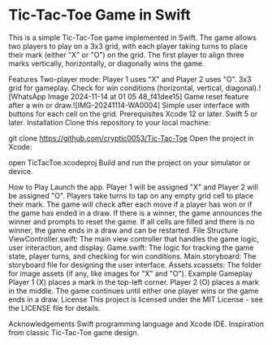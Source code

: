 # Tic-Tac-Toe Game in Swift
This is a simple Tic-Tac-Toe game implemented in Swift. The game allows two players to play on a 3x3 grid, with each player taking turns to place their mark (either "X" or "O") on the grid. The first player to align three marks vertically, horizontally, or diagonally wins the game.

Features
Two-player mode: Player 1 uses "X" and Player 2 uses "O".
3x3 grid for gameplay.
Check for win conditions (horizontal, vertical, diagonal).![WhatsApp Image 2024-11-14 at 01 05 48_f41dee15]
Game reset feature after a win or draw.![IMG-20241114-WA0004]
Simple user interface with buttons for each cell on the grid.
Prerequisites
Xcode 12 or later.
Swift 5 or later.
Installation
Clone this repository to your local machine:

git clone https://github.com/cryptic0053/Tic-Tac-Toe
Open the project in Xcode:

open TicTacToe.xcodeproj
Build and run the project on your simulator or device.

How to Play
Launch the app.
Player 1 will be assigned "X" and Player 2 will be assigned "O".
Players take turns to tap on any empty grid cell to place their mark.
The game will check after each move if a player has won or if the game has ended in a draw.
If there is a winner, the game announces the winner and prompts to reset the game.
If all cells are filled and there is no winner, the game ends in a draw and can be restarted.
File Structure
ViewController.swift: The main view controller that handles the game logic, user interaction, and display.
Game.swift: The logic for tracking the game state, player turns, and checking for win conditions.
Main.storyboard: The storyboard file for designing the user interface.
Assets.xcassets: The folder for image assets (if any, like images for "X" and "O").
Example Gameplay
Player 1 (X) places a mark in the top-left corner.
Player 2 (O) places a mark in the middle.
The game continues until either one player wins or the game ends in a draw.
License
This project is licensed under the MIT License - see the LICENSE file for details.

Acknowledgements
Swift programming language and Xcode IDE.
Inspiration from classic Tic-Tac-Toe game design.
